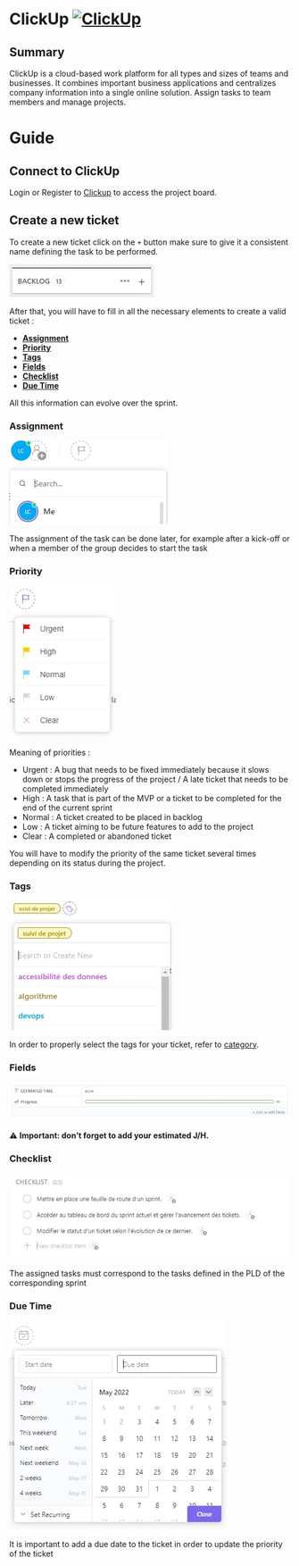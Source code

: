 # ClickUp [![ClickUp](https://img.shields.io/badge/clickup-%237B68EE.svg?&style=flat-square&logo=clickup&logoColor=white)](https://app.clickup.com/)

## Summary

ClickUp is a cloud-based work platform for all types and sizes of teams and businesses. It combines important business applications and centralizes company information into a single online solution. Assign tasks to team members and manage projects.

# Guide

## Connect to ClickUp

Login or Register to [Clickup](https://app.clickup.com/) to access the project board.

## Create a new ticket

To create a new ticket click on the `+` button make sure to give it a consistent name defining the task to be performed.

![create_new_ticket](screenshot/create_new_ticket.jpg)

After that, you will have to fill in all the necessary elements to create a valid ticket :

- [**Assignment**](#assignment)
- [**Priority**](#priority)
- [**Tags**](#tags)
- [**Fields**](#fields)
- [**Checklist**](#checklist)
- [**Due Time**](#due-time)

All this information can evolve over the sprint.

### Assignment

![assignment](screenshot/assign_task.jpg)

The assignment of the task can be done later, for example after a kick-off or when a member of the group decides to start the task

### Priority

![priority](screenshot/set_priority.jpg)

Meaning of priorities :
 - Urgent : A bug that needs to be fixed immediately because it slows down or stops the progress of the project / A late ticket that needs to be completed immediately
 - High : A task that is part of the MVP or a ticket to be completed for the end of the current sprint
 - Normal : A ticket created to be placed in backlog
 - Low : A ticket aiming to be future features to add to the project
 - Clear : A completed or abandoned ticket

You will have to modify the priority of the same ticket several times depending on its status during the project.

### Tags

![tags](screenshot/add_tags.jpg)

In order to properly select the tags for your ticket, refer to [category](categorie.md).

### Fields

![fields](screenshot/add_new_fields.jpg)

⚠️ **Important: don't forget to add your estimated J/H.**

### Checklist

![checklist](screenshot/add_task_in_checklist.jpg)

The assigned tasks must correspond to the tasks defined in the PLD of the corresponding sprint

### Due Time

![due time](screenshot/set_due_time.jpg)

It is important to add a due date to the ticket in order to update the priority of the ticket
